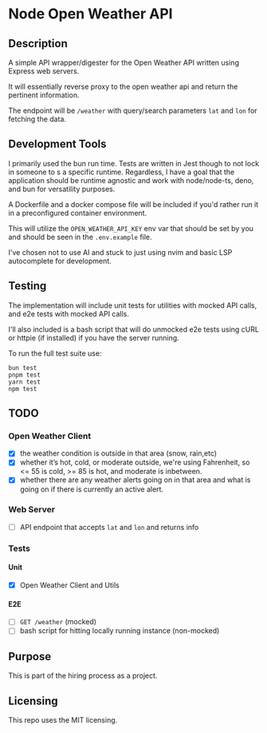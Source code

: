 # Node Open Weather API

## Description

A simple API wrapper/digester for the Open Weather API written using Express web servers.

It will essentially reverse proxy to the open weather api and return the pertinent information.

The endpoint will be `/weather` with query/search parameters `lat` and `lon` for fetching the data.

## Development Tools

I primarily used the bun run time. Tests are written in Jest though to not lock in someone to s a specific runtime.
Regardless, I have a goal that the application should be runtime agnostic and work with node/node-ts, deno, and bun for versatility purposes.

A Dockerfile and a docker compose file will be included if you'd rather run it in a preconfigured container environment.

This will utilize the `OPEN_WEATHER_API_KEY` env var that should be set by you and should be seen in the `.env.example` file.

I've chosen not to use AI and stuck to just using nvim and basic LSP autocomplete for development.

## Testing

The implementation will include unit tests for utilities with mocked API calls, and e2e tests with mocked API calls.

I'll also included is a bash script that will do unmocked e2e tests using cURL or httpie (if installed) if you have the server running.

To run the full test suite use:
```
bun test
pnpm test
yarn test
npm test
```

## TODO

### Open Weather Client
- [x] the weather condition is outside in that area (snow, rain,etc) 
- [x] whether it’s hot, cold, or moderate outside, we're using Fahrenheit, so <= 55 is cold, >= 85 is hot, and moderate is inbetween.
- [x] whether there are any weather alerts going on in that area and what is going on if there is currently an active alert.

### Web Server
- [ ] API endpoint that accepts `lat` and `lon` and returns info

### Tests

#### Unit
- [x] Open Weather Client and Utils

#### E2E
- [ ] `GET /weather` (mocked)
- [ ] bash script for hitting locally running instance (non-mocked)

## Purpose

This is part of the hiring process as a project.

## Licensing

This repo uses the MIT licensing.
